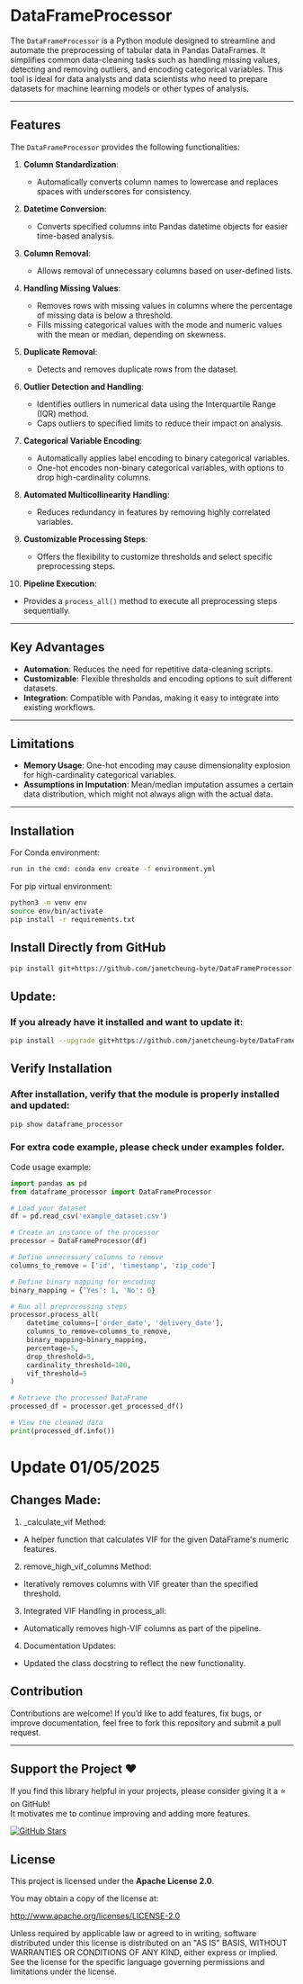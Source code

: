 # DataFrameProcessor

The `DataFrameProcessor` is a Python module designed to streamline and automate the preprocessing of tabular data in Pandas DataFrames. It simplifies common data-cleaning tasks such as handling missing values, detecting and removing outliers, and encoding categorical variables. This tool is ideal for data analysts and data scientists who need to prepare datasets for machine learning models or other types of analysis.

---

## Features
The `DataFrameProcessor` provides the following functionalities:

1. **Column Standardization**:
   - Automatically converts column names to lowercase and replaces spaces with underscores for consistency.

2. **Datetime Conversion**:
   - Converts specified columns into Pandas datetime objects for easier time-based analysis.

3. **Column Removal**:
   - Allows removal of unnecessary columns based on user-defined lists.

4. **Handling Missing Values**:
   - Removes rows with missing values in columns where the percentage of missing data is below a threshold.
   - Fills missing categorical values with the mode and numeric values with the mean or median, depending on skewness.

5. **Duplicate Removal**:
   - Detects and removes duplicate rows from the dataset.

6. **Outlier Detection and Handling**:
   - Identifies outliers in numerical data using the Interquartile Range (IQR) method.
   - Caps outliers to specified limits to reduce their impact on analysis.

7. **Categorical Variable Encoding**:
   - Automatically applies label encoding to binary categorical variables.
   - One-hot encodes non-binary categorical variables, with options to drop high-cardinality columns.

8. **Automated Multicollinearity Handling**: 
   - Reduces redundancy in features by removing highly correlated variables.

9. **Customizable Processing Steps**:
   - Offers the flexibility to customize thresholds and select specific preprocessing steps.

10. **Pipeline Execution**:
   - Provides a `process_all()` method to execute all preprocessing steps sequentially.

---



## Key Advantages
- **Automation**: Reduces the need for repetitive data-cleaning scripts.
- **Customizable**: Flexible thresholds and encoding options to suit different datasets.
- **Integration**: Compatible with Pandas, making it easy to integrate into existing workflows.

---

## Limitations
- **Memory Usage**: One-hot encoding may cause dimensionality explosion for high-cardinality categorical variables.
- **Assumptions in Imputation**: Mean/median imputation assumes a certain data distribution, which might not always align with the actual data.

---
## Installation

For Conda environment:
```bash
run in the cmd: conda env create -f environment.yml
```

For pip virtual environment:
```bash
python3 -m venv env
source env/bin/activate
pip install -r requirements.txt
```

## Install Directly from GitHub
```bash
pip install git+https://github.com/janetcheung-byte/DataFrameProcessor.git
```

## Update:
### If you already have it installed and want to update it:
```bash
pip install --upgrade git+https://github.com/janetcheung-byte/DataFrameProcessor.git
```

## Verify Installation
### After installation, verify that the module is properly installed and updated:
```bash
pip show dataframe_processor
```

### For extra code example, please check under examples folder.

Code usage example:
```python
import pandas as pd
from dataframe_processor import DataFrameProcessor

# Load your dataset
df = pd.read_csv('example_dataset.csv')

# Create an instance of the processor
processor = DataFrameProcessor(df)

# Define unnecessary columns to remove
columns_to_remove = ['id', 'timestamp', 'zip_code']

# Define binary mapping for encoding
binary_mapping = {'Yes': 1, 'No': 0}

# Run all preprocessing steps
processor.process_all(
    datetime_columns=['order_date', 'delivery_date'],
    columns_to_remove=columns_to_remove,
    binary_mapping=binary_mapping,
    percentage=5,
    drop_threshold=5,
    cardinality_threshold=100,
    vif_threshold=5
)

# Retrieve the processed DataFrame
processed_df = processor.get_processed_df()

# View the cleaned data
print(processed_df.info())
```

# Update 01/05/2025
## Changes Made:
1. _calculate_vif Method:

- A helper function that calculates VIF for the given DataFrame's numeric features.

2. remove_high_vif_columns Method:

- Iteratively removes columns with VIF greater than the specified threshold.

3. Integrated VIF Handling in process_all:

- Automatically removes high-VIF columns as part of the pipeline.

4. Documentation Updates:

- Updated the class docstring to reflect the new functionality.




## Contribution
Contributions are welcome! If you’d like to add features, fix bugs, or improve documentation, feel free to fork this repository and submit a pull request.

---

## Support the Project ❤️

If you find this library helpful in your projects, please consider giving it a ⭐ on GitHub!  
It motivates me to continue improving and adding more features.

[![GitHub Stars](https://img.shields.io/github/stars/janetcheung-byte/DataFrameProcessor?style=social)](https://github.com/janetcheung-byte/DataFrameProcessor)


## License
This project is licensed under the **Apache License 2.0**.

You may obtain a copy of the license at:

http://www.apache.org/licenses/LICENSE-2.0


Unless required by applicable law or agreed to in writing, software distributed under this license is distributed on an "AS IS" BASIS, WITHOUT WARRANTIES OR CONDITIONS OF ANY KIND, either express or implied. See the license for the specific language governing permissions and limitations under the license.





